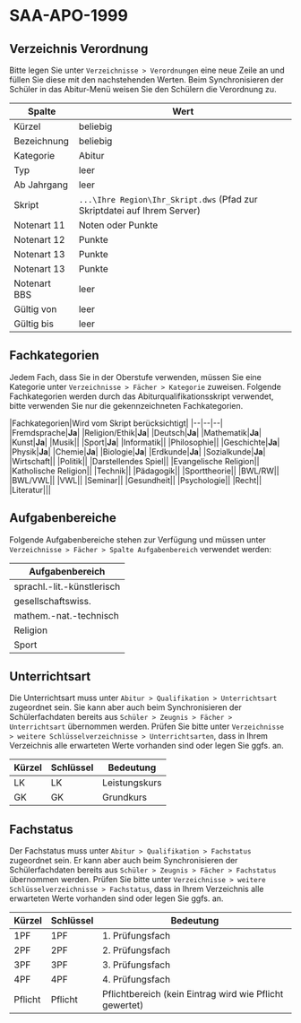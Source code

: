 # SAA-APO-1999

## Verzeichnis Verordnung
Bitte legen Sie unter ```Verzeichnisse > Verordnungen``` eine neue Zeile an und füllen Sie diese mit den nachstehenden Werten. Beim Synchronisieren der Schüler in das Abitur-Menü weisen Sie den Schülern die Verordnung zu.

|Spalte|Wert|
|--|--|
|Kürzel|beliebig|
|Bezeichnung|beliebig|
|Kategorie|Abitur|
|Typ|leer|
|Ab Jahrgang|leer|
|Skript|```...\Ihre Region\Ihr_Skript.dws``` (Pfad zur Skriptdatei auf Ihrem Server)|
|Notenart 11|Noten oder Punkte|
|Notenart 12|Punkte|
|Notenart 13|Punkte|
|Notenart 13|Punkte|
|Notenart BBS|leer|
|Gültig von |leer|
|Gültig bis|leer|


## Fachkategorien
Jedem Fach, dass Sie in der Oberstufe verwenden, müssen Sie eine Kategorie unter ```Verzeichnisse > Fächer > Kategorie``` zuweisen.
Folgende Fachkategorien werden durch das Abiturqualifikationsskript verwendet, bitte verwenden Sie nur die gekennzeichneten Fachkategorien.

|Fachkategorien|Wird vom Skript berücksichtigt|
|--|--|--|
|Fremdsprache|**Ja**|
|Religion/Ethik|**Ja**|
|Deutsch|**Ja**|
|Mathematik|**Ja**|
|Kunst|**Ja**|
|Musik||
|Sport|**Ja**|
|Informatik||
|Philosophie||
|Geschichte|**Ja**|
|Physik|**Ja**|
|Chemie|**Ja**|
|Biologie|**Ja**|
|Erdkunde|**Ja**|
|Sozialkunde|**Ja**|
|Wirtschaft||
|Politik||
|Darstellendes Spiel||
|Evangelische Religion||
|Katholische Religion||
|Technik||
|Pädagogik||
|Sporttheorie||
|BWL/RW||
|BWL/VWL||
|VWL||
|Seminar||
|Gesundheit||
|Psychologie||
|Recht||
|Literatur|||


## Aufgabenbereiche
Folgende Aufgabenbereiche stehen zur Verfügung und müssen unter ```Verzeichnisse > Fächer > Spalte Aufgabenbereich``` verwendet werden:

|Aufgabenbereich|
|--|
|sprachl.-lit.-künstlerisch|
|gesellschaftswiss.|
|mathem.-nat.-technisch|
|Religion|
|Sport|

## Unterrichtsart
Die Unterrichtsart muss unter ```Abitur > Qualifikation > Unterrichtsart``` zugeordnet sein. Sie kann aber auch beim Synchronisieren der Schülerfachdaten bereits aus ```Schüler > Zeugnis > Fächer > Unterrichtsart``` übernommen werden. 
Prüfen Sie bitte unter ```Verzeichnisse > weitere Schlüsselverzeichnisse > Unterrichtsarten```,  dass in Ihrem Verzeichnis alle erwarteten Werte vorhanden sind oder legen Sie ggfs. an.

|Kürzel|	Schlüssel	|Bedeutung|
|--|--|--|
|LK|LK|Leistungskurs|
|GK|GK|Grundkurs|

## Fachstatus
Der Fachstatus muss unter ```Abitur > Qualifikation > Fachstatus``` zugeordnet sein. Er kann aber auch beim Synchronisieren der Schülerfachdaten bereits aus ```Schüler > Zeugnis > Fächer > Fachstatus``` übernommen werden. 
Prüfen Sie bitte unter ```Verzeichnisse > weitere Schlüsselverzeichnisse > Fachstatus```,  dass in Ihrem Verzeichnis alle erwarteten Werte vorhanden sind oder legen Sie ggfs. an.

|Kürzel	|Schlüssel	|Bedeutung|
|--|--|--|
|1PF|1PF|1. Prüfungsfach|
|2PF|2PF|2. Prüfungsfach|
|3PF|3PF|3. Prüfungsfach|
|4PF|4PF|4. Prüfungsfach|
|Pflicht|Pflicht|Pflichtbereich (kein Eintrag wird wie Pflicht gewertet)|


